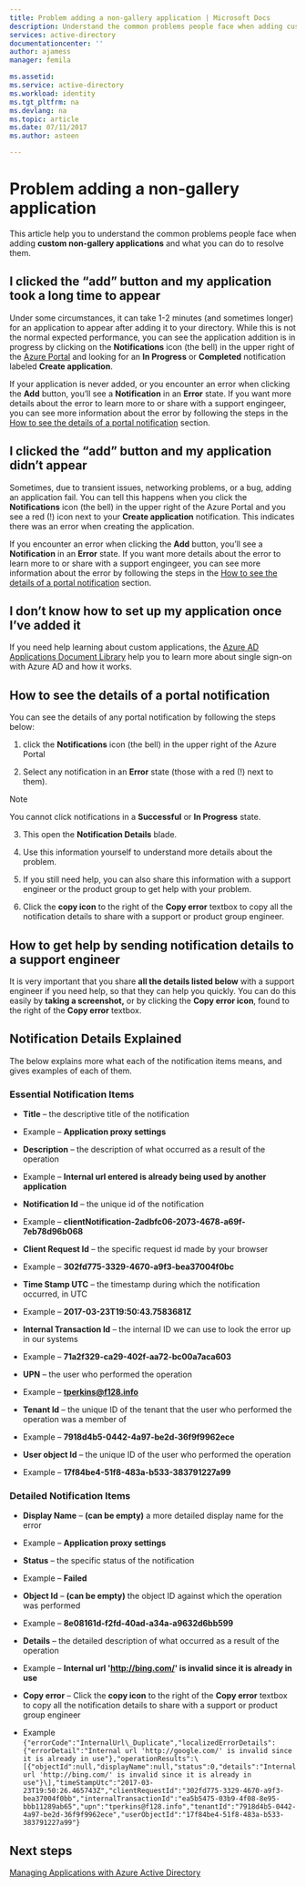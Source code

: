 ```yaml
---
title: Problem adding a non-gallery application | Microsoft Docs
description: Understand the common problems people face when adding custom non-gallery applications 
services: active-directory
documentationcenter: ''
author: ajamess
manager: femila

ms.assetid: 
ms.service: active-directory
ms.workload: identity
ms.tgt_pltfrm: na
ms.devlang: na
ms.topic: article
ms.date: 07/11/2017
ms.author: asteen

---
```


# Problem adding a non-gallery application

This article help you to understand the common problems people face when adding **custom non-gallery applications** and what you can do to resolve them. 

## I clicked the “add” button and my application took a long time to appear

Under some circumstances, it can take 1-2 minutes (and sometimes longer) for an application to appear after adding it to your directory. While this is not the normal expected performance, you can see the application addition is in progress by clicking on the **Notifications** icon (the bell) in the upper right of the [Azure Portal](https://portal.azure.com/) and looking for an **In Progress** or **Completed** notification labeled **Create application**.

If your application is never added, or you encounter an error when clicking the **Add** button, you’ll see a **Notification** in an **Error** state. If you want more details about the error to learn more to or share with a support engingeer, you can see more information about the error by following the steps in the [How to see the details of a portal notification](#how-to-see-the-details-of-a-portal-notification) section.

## I clicked the “add” button and my application didn’t appear

Sometimes, due to transient issues, networking problems, or a bug, adding an application fail. You can tell this happens when you click the **Notifications** icon (the bell) in the upper right of the Azure Portal and you see a red (!) icon next to your **Create application** notification. This indicates there was an error when creating the application.

If you encounter an error when clicking the **Add** button, you’ll see a **Notification** in an **Error** state. If you want more details about the error to learn more to or share with a support engingeer, you can see more information about the error by following the steps in the [How to see the details of a portal notification](#how-to-see-the-details-of-a-portal-notification) section.

## I don’t know how to set up my application once I’ve added it

If you need help learning about custom applications, the [Azure AD Applications Document Library](https://docs.microsoft.com/azure/active-directory/active-directory-apps-index) help you to learn more about single sign-on with Azure AD and how it works.

## How to see the details of a portal notification

You can see the details of any portal notification by following the steps below:

1.  click the **Notifications** icon (the bell) in the upper right of the Azure Portal

2.  Select any notification in an **Error** state (those with a red (!) next to them).

   >[!NOTE]
   >You cannot click notifications in a **Successful** or **In Progress** state.
   >
   >

3.  This open the **Notification Details** blade.

4.  Use this information yourself to understand more details about the problem.

5.  If you still need help, you can also share this information with a support engineer or the product group to get help with your problem.

6.  Click the **copy icon** to the right of the **Copy error** textbox to copy all the notification details to share with a support or product group engineer.

## How to get help by sending notification details to a support engineer

It is very important that you share **all the details listed below** with a support engineer if you need help, so that they can help you quickly. You can do this easily by **taking a screenshot,** or by clicking the **Copy error icon**, found to the right of the **Copy error** textbox.

## Notification Details Explained

The below explains more what each of the notification items means, and gives examples of each of them.

### Essential Notification Items

-   **Title** – the descriptive title of the notification
   *  Example – **Application proxy settings**

-   **Description** – the description of what occurred as a result of the operation

   *  Example – **Internal url entered is already being used by another application**

-   **Notification Id** – the unique id of the notification

   *  Example – **clientNotification-2adbfc06-2073-4678-a69f-7eb78d96b068**

-   **Client Request Id** – the specific request id made by your browser

   *  Example – **302fd775-3329-4670-a9f3-bea37004f0bc**

-   **Time Stamp UTC** – the timestamp during which the notification occurred, in UTC

   *  Example – **2017-03-23T19:50:43.7583681Z**

-   **Internal Transaction Id** – the internal ID we can use to look the error up in our systems

   *  Example – **71a2f329-ca29-402f-aa72-bc00a7aca603**

-   **UPN** – the user who performed the operation

   *  Example – **tperkins@f128.info**

-   **Tenant Id** – the unique ID of the tenant that the user who performed the operation was a member of

   *  Example – **7918d4b5-0442-4a97-be2d-36f9f9962ece**

-   **User object Id** – the unique ID of the user who performed the operation

 *  Example – **17f84be4-51f8-483a-b533-383791227a99**

### Detailed Notification Items

-   **Display Name** – **(can be empty)** a more detailed display name for the error

  *  Example – **Application proxy settings**

-   **Status** – the specific status of the notification

   *  Example – **Failed**

-   **Object Id** – **(can be empty)** the object ID against which the operation was performed

   *  Example – **8e08161d-f2fd-40ad-a34a-a9632d6bb599**

-   **Details** – the detailed description of what occurred as a result of the operation

   *  Example – **Internal url 'http://bing.com/' is invalid since it is already in use**

-   **Copy error** – Click the **copy icon** to the right of the **Copy error** textbox to copy all the notification details to share with a support or product group engineer

   *  Example 
   ```{"errorCode":"InternalUrl\_Duplicate","localizedErrorDetails":{"errorDetail":"Internal url 'http://google.com/' is invalid since it is already in use"},"operationResults":\[{"objectId":null,"displayName":null,"status":0,"details":"Internal url 'http://bing.com/' is invalid since it is already in use"}\],"timeStampUtc":"2017-03-23T19:50:26.465743Z","clientRequestId":"302fd775-3329-4670-a9f3-bea37004f0bb","internalTransactionId":"ea5b5475-03b9-4f08-8e95-bbb11289ab65","upn":"tperkins@f128.info","tenantId":"7918d4b5-0442-4a97-be2d-36f9f9962ece","userObjectId":"17f84be4-51f8-483a-b533-383791227a99"}```

## Next steps
[Managing Applications with Azure Active Directory](active-directory-enable-sso-scenario.md)



